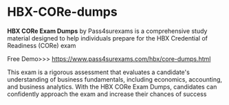 # HBX-CORe-dumps
**HBX CORe Exam Dumps** by Pass4surexams is a comprehensive study material designed to help individuals prepare for the HBX Credential of Readiness (CORe) exam 

Free Demo>>> https://www.pass4surexams.com/hbx/core-dumps.html

 This exam is a rigorous assessment that evaluates a candidate's understanding of business fundamentals, including economics, accounting, and business analytics. With the HBX CORe Exam Dumps, candidates can confidently approach the exam and increase their chances of success

 
